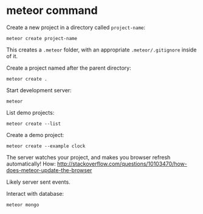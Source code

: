 # meteor command

Create a new project in a directory called `project-name`:

    meteor create project-name

This creates a `.meteor` folder, with an appropriate `.meteor/.gitignore` inside of it.

Create a project named after the parent directory:

    meteor create .

Start development server:

    meteor

List demo projects:

    meteor create --list

Create a demo project:

    meteor create --example clock

The server watches your project, and makes you browser refresh automatically! How: <http://stackoverflow.com/questions/10103470/how-does-meteor-update-the-browser>

Likely server sent events.

Interact with database:

    meteor mongo

